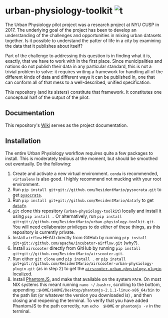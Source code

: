 # urban-physiology-toolkit ![t](https://img.shields.io/badge/status-alpha-red.svg)

The Urban Physiology pilot project was a research project at NYU CUSP in 2017. The underlying goal of the project 
has been to develop an understanding of the challenges and opportunities in mixing urban datasets together. Is it 
possible to understand the patter of life in a city by examining the data that it publishes about itself?

Part of the challenge to addressing this question is in finding what it is, exactly, that we have to work with in 
the first place. Since municipalities and nations do not publish their data in any particular standard, this is not a
trivial problem to solve: it requires writing a framework for handling all of the different kinds of data and 
different ways it can be published in, one that can conform all of that mess to a well-described, unified 
specification.

This repository (and its sisters) constitute that framework. It constitutes one conceptual half of the output of the
pilot.

## Documentation

This repository's [Wiki](https://github.com/ResidentMario/urban-physiology-toolkit/wiki) serves as the project 
documentation.

## Installation

The entire Urban Physiology workflow requires quite a few packages to install. This is moderately tedious at the 
moment, but should be smoothed out eventually. Do the following:

1. Create and activate a new virtual environment. `conda` is recommended, `virtualenv` is also good. I highly recommend 
not mucking with your root environment.
2. Run `pip install git+git://github.com/ResidentMario/pysocrata.git` to get [`pysocrata`](https://github.com/ResidentMario/pysocrata).
3. Run `pip install git+git://github.com/ResidentMario/datafy` to get [`datafy`](https://github.com/ResidentMario/datafy).
2. `git` clone this repository (`urban-physiology-toolkit`) locally and install it using `pip install .` Or 
alternatively, run `pip install git+git://github.com/ResidentMario/urban-physiology-toolkit.git`. You will need 
collaborator privileges to do either of these things, as this repository is currently private.
3. Install `airflow` HEAD directly from GitHub by running 
`pip install git+git://github.com/apache/incubator-airflow.git` ([why?](https://github.com/ResidentMario/airscooter#installation)).
4. Install `airscooter` directly from GitHub by running `pip install git+git://github.com/ResidentMario/airscooter.git`.
5. Run either `git clone` and `pip install .`  or 
`pip install git+git://github.com/ResidentMario/airscooter-urban-physiology-plugin.git` (as in step 2) to get the 
[`airscooter-urban-physiology-plugin`](https://github.com/ResidentMario/airscooter-urban-physiology-plugin) localized.
6. Install [PhantomJS](http://phantomjs.org/), and make that available on the system `PATH`. On most NIX systems 
this meant running `nano ~/.bashrc`, scrolling to the bottom, appending 
`:$HOME/$HOME/Desktop/phantomjs-2.1.1-linux-x86_64/bin` to the path list (or whatever the version you downloaded is)
, and then closing and reopening the terminal. To verify that you have added PhantomJS to the path correctly, run `echo 
$HOME` or `phantomjs -v` in the terminal.
